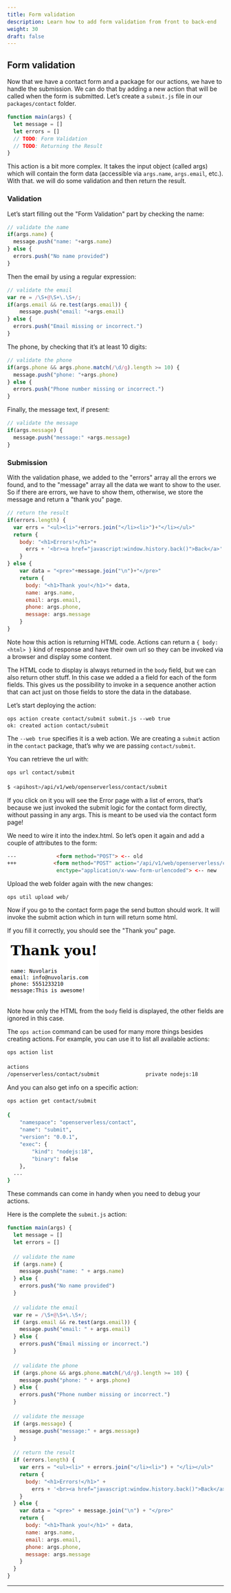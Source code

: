 ```yaml
---
title: Form validation
description: Learn how to add form validation from front to back-end
weight: 30
draft: false
---
```

## Form validation

Now that we have a contact form and a package for our actions, we have
to handle the submission. We can do that by adding a new action that
will be called when the form is submitted. Let’s create a `submit.js`
file in our `packages/contact` folder.

```javascript
function main(args) {
  let message = []
  let errors = []
  // TODO: Form Validation
  // TODO: Returning the Result
}
```

This action is a bit more complex. It takes the input object (called
args) which will contain the form data (accessible via `args.name`,
`args.email`, etc.). With that. we will do some validation and then
return the result.

### Validation

Let’s start filling out the "Form Validation" part by checking the name:

```javascript
// validate the name
if(args.name) {
  message.push("name: "+args.name)
} else {
  errors.push("No name provided")
}
```

Then the email by using a regular expression:

```javascript
// validate the email
var re = /\S+@\S+\.\S+/;
if(args.email && re.test(args.email)) {
    message.push("email: "+args.email)
} else {
  errors.push("Email missing or incorrect.")
}
```

The phone, by checking that it’s at least 10 digits:

```javascript
// validate the phone
if(args.phone && args.phone.match(/\d/g).length >= 10) {
  message.push("phone: "+args.phone)
} else {
  errors.push("Phone number missing or incorrect.")
}
```

Finally, the message text, if present:

```javascript
// validate the message
if(args.message) {
  message.push("message:" +args.message)
}
```

### Submission

With the validation phase, we added to the "errors" array all the errors
we found, and to the "message" array all the data we want to show to the
user. So if there are errors, we have to show them, otherwise, we store
the message and return a "thank you" page.

```javascript
// return the result
if(errors.length) {
  var errs = "<ul><li>"+errors.join("</li><li>")+"</li></ul>"
  return {
    body: "<h1>Errors!</h1>"+
      errs + '<br><a href="javascript:window.history.back()">Back</a>'
    }
} else {
    var data = "<pre>"+message.join("\n")+"</pre>"
    return {
      body: "<h1>Thank you!</h1>"+ data,
      name: args.name,
      email: args.email,
      phone: args.phone,
      message: args.message
    }
}
```

Note how this action is returning HTML code. Actions can return a
`{ body: <html> }` kind of response and have their own url so they can
be invoked via a browser and display some content.

The HTML code to display is always returned in the `body` field, but we
can also return other stuff. In this case we added a a field for each of
the form fields. This gives us the possibility to invoke in a sequence
another action that can act just on those fields to store the data in
the database.

Let’s start deploying the action:

    ops action create contact/submit submit.js --web true
    ok: created action contact/submit

The `--web true` specifies it is a web action. We are creating a
`submit` action in the `contact` package, that’s why we are passing
`contact/submit`.

You can retrieve the url with:

```bash
ops url contact/submit

$ <apihost>/api/v1/web/openserverless/contact/submit
```

If you click on it you will see the Error page with a list of errors,
that’s because we just invoked the submit logic for the contact form
directly, without passing in any args. This is meant to be used via the
contact form page!

We need to wire it into the index.html. So let’s open it again and add a
couple of attributes to the form:

```html
---             <form method="POST"> <-- old
+++            <form method="POST" action="/api/v1/web/openserverless/contact/submit"
                enctype="application/x-www-form-urlencoded"> <-- new
```

Upload the web folder again with the new changes:

    ops util upload web/

Now if you go to the contact form page the send button should work. It
will invoke the submit action which in turn will return some html.

If you fill it correctly, you should see the "Thank you" page.

![Submit Result](/docs/tutorial/images/submit.png)

Note how only the HTML from the `body` field is displayed, the other
fields are ignored in this case.

The `ops action` command can be used for many more things besides
creating actions. For example, you can use it to list all available
actions:

```bash
ops action list

actions
/openserverless/contact/submit               private nodejs:18
```

And you can also get info on a specific action:

```bash
ops action get contact/submit

{
    "namespace": "openserverless/contact",
    "name": "submit",
    "version": "0.0.1",
    "exec": {
        "kind": "nodejs:18",
        "binary": false
    },
  ...
}
```

These commands can come in handy when you need to debug your actions.

Here is the complete the `submit.js` action:

```javascript
function main(args) {
  let message = []
  let errors = []

  // validate the name
  if (args.name) {
    message.push("name: " + args.name)
  } else {
    errors.push("No name provided")
  }

  // validate the email
  var re = /\S+@\S+\.\S+/;
  if (args.email && re.test(args.email)) {
    message.push("email: " + args.email)
  } else {
    errors.push("Email missing or incorrect.")
  }

  // validate the phone
  if (args.phone && args.phone.match(/\d/g).length >= 10) {
    message.push("phone: " + args.phone)
  } else {
    errors.push("Phone number missing or incorrect.")
  }

  // validate the message
  if (args.message) {
    message.push("message:" + args.message)
  }

  // return the result
  if (errors.length) {
    var errs = "<ul><li>" + errors.join("</li><li>") + "</li></ul>"
    return {
      body: "<h1>Errors!</h1>" +
        errs + '<br><a href="javascript:window.history.back()">Back</a>'
    }
  } else {
    var data = "<pre>" + message.join("\n") + "</pre>"
    return {
      body: "<h1>Thank you!</h1>" + data,
      name: args.name,
      email: args.email,
      phone: args.phone,
      message: args.message
    }
  }
}
```

---
